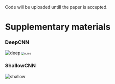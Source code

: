 Code will be uploaded untill the paper is accepted.

# Supplementary materials
### DeepCNN
![deep](https://user-images.githubusercontent.com/26007016/162660100-0d500ba5-0045-4cac-a84e-0bfe0338644d.png)
<img src="https://user-images.githubusercontent.com/26007016/162660100-0d500ba5-0045-4cac-a84e-0bfe0338644d.png" alt="e_res" style="zoom:60%;" />
### ShallowCNN
![shallow](https://user-images.githubusercontent.com/26007016/162660116-86414d52-097a-4f85-bb32-1548193f7140.png)
